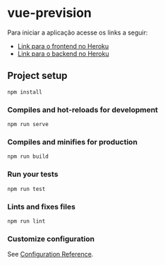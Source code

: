 # vue-prevision

Para iniciar a aplicação acesse os links a seguir:

- [Link para o frontend no Heroku](http://csvuploadr.herokuapp.com/)
- [Link para o backend no Heroku](http://csvuploadr-be.herokuapp.com/api/posts)

## Project setup
```
npm install
```

### Compiles and hot-reloads for development
```
npm run serve
```

### Compiles and minifies for production
```
npm run build
```

### Run your tests
```
npm run test
```

### Lints and fixes files
```
npm run lint
```

### Customize configuration
See [Configuration Reference](https://cli.vuejs.org/config/).
